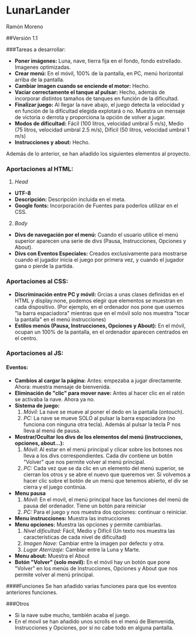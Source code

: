 # LunarLander
Ramón Moreno

##Versión 1.1

###Tareas a desarrollar:
* **Poner imágenes:** Luna, nave, tierra fija en el fondo, fondo estrellado. Imagenes optimizadas.
* **Crear menú:** En el móvil, 100% de la pantalla, en PC, menú horizontal arriba de la pantalla.
* **Cambiar imagen cuando se enciende el motor:** Hecho.
* **Vaciar correctamente el tanque al pulsar:** Hecho, además de incorporar distintos tamaños de tanques en función de la dificultad.
* **Finalizar juego:** Al llegar la nave abajo, el juego detecta la velocidad y en función de la dificultad elegida explotará o no. Muestra un mensaje de victoria o derrota y proporciona la opción de volver a jugar.
* **Modos de dificultad:** Fácil (100 litros, velocidad umbral 5 m/s), Medio (75 litros, velocidad umbral 2.5 m/s), Difícil (50 litros, velocidad umbral 1 m/s)
* **Instrucciones y about:** Hecho.

Además de lo anterior, se han añadido los siguientes elementos al proyecto.

### Aportaciones al HTML:
1. *Head*
 * **UTF-8**
 * **Descripción:** Descripción incluida en el meta.
 * **Google fonts:** Incorporación de Fuentes para poderlos utilizar en el CSS.
2. *Body*
 * **Divs de navegación por el menú:** Cuando el usuario utilice el menú superior aparecen una serie de divs (Pausa, Instrucciones, Opciones y About).
 * **Divs con Eventos Especiales:** Creados exclusivamente para mostrarse cuando el jugador inicia el juego por primera vez, y cuando el jugador gana o pierde la partida.


### Aportaciones al CSS:
* **Discriminación entre PC y móvil:** Grcias a unas clases definidas en el HTML y display:none, podemos elegir que elementos se muestran en cada dispositivo. (Por ejemplo, en el ordenador nos pone que usemos "la barra espaciadora" mientras que en el móvil solo nos muestra "tocar la pantalla" en el menú instrucciones)
* **Estilos menús (Pausa, Instrucciones, Opciones y About):** En el móvil, ocupan un 100% de la pantalla, en el ordenador aparecen centrados en el centro.

### Aportaciones al JS:
#### Eventos:
* **Cambios al cargar la página:** Antes: empezaba a jugar directamente. Ahora: muestra mensaje de bienvenida.
* **Eliminación de "clic" para mover nave:** Antes al hacer clic en el ratón se activaba la nave. Ahora ya no.
* **Sistema de juego:**
   1. *Móvil:* La nave se mueve al poner el dedo en la pantalla (ontouch).
   2. *PC:* La nave se mueve SOLO al pulsar la barra espaciadora (no funciona con ninguna otra tecla). Además al pulsar la tecla P nos lleva al menú de pausa.
* **Mostrar/Ocultar los divs de los elementos del menú (instrucciones, opciones, about...):**
   1. *Móvil:* Al estar en el menú principal y clicar sobre los botones nos lleva a los divs correspondientes. Cada div contiene un botón "Volver" que nos permite volver al menú principal.
   2. *PC:* Cada vez que se da clic en un elemento del menú superior, se cierran los otros y se abre el nuevo que queremos ver. Si volvemos a hacer clic sobre el botón de un menú que tenemos abierto, el div se cierra y el juego continúa.
* **Menu pausa**
   1. *Móvil:* En el movil, el menú principal hace las funciones del menú de pausa del ordenador. Tiene un botón para reiniciar
   2. *PC:* Para el juego y nos muestra dos opciones: continuar o reiniciar.
* **Menu instrucciones:** Muestra las instrucciones
* **Menu opciones:** Muestra las opciones y permite cambiarlas.
   1. *Nivel dificultad:* Fácil, Medio y Difícil (Un texto nos muestra las características de cada nivel de dificultad)
   2. *Imagen Nave:* Cambiar entre la imagen por defecto y otra.
   3. *Lugar Aterrizaje:* Cambiar entre la Luna y Marte.
* **Menu about:** Muestra el About
* **Botón "Volver" (solo movil):** En el móvil hay un botón que pone "Volver" en los menús de Instrucciones, Opciones y About que nos permite volver al menú principal.

####Funciones
Se han añadido varias funciones para que los eventos anteriores funciones.

###Otros
* Si la nave sube mucho, también acaba el juego.
* En el movil se han añadido unos scrolls en el menú de Bienvenida, Instrucciones y Opciones, por si no cabe todo en alguna pantalla.
